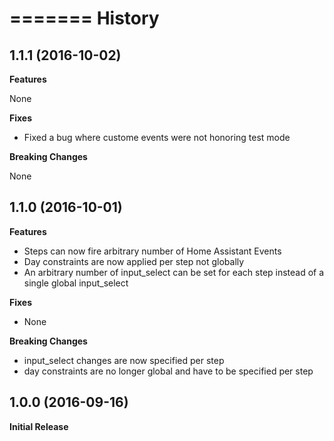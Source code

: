 =======
History
=======

1.1.1 (2016-10-02)
------------------

**Features**

None

**Fixes**

- Fixed a bug where custome events were not honoring test mode

**Breaking Changes**

None

1.1.0 (2016-10-01)
------------------

**Features**

- Steps can now fire arbitrary number of Home Assistant Events
- Day constraints are now applied per step not globally
- An arbitrary number of input_select can be set for each step instead of a single global input_select

**Fixes**

- None

**Breaking Changes**

- input_select changes are now specified per step
- day constraints are no longer global and have to be specified per step

1.0.0 (2016-09-16)
------------------

**Initial Release**
